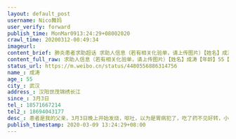 ```yaml
---
layout: default_post
username: Nico舞妈
user_verify: forward
publish_time: MonMar0913:24:29+08002020
crawl_time: 20200312-00:49:34
imageurl: 
content_brief: 肺炎患者求助超话 求助人信息（若有相关化验单，请上传图片）【姓名】成涛【年龄】55【所在城市】武汉【所在小区、社区】汉阳世茂锦绣长江【患病时间】3月3日【联系方式】●●●【其他紧急联系人】●●●【病情描述】 患者是我的父亲，3月3日晚上开始发烧，呕吐，以为是胃病犯了 ...全文
content_full_raw: 求助人信息（若有相关化验单，请上传图片）【姓名】成涛【年龄】55【所在城市】武汉【所在小区、社区】汉阳世茂锦绣长江【患病时间】3月3日【联系方式】●●●【其他紧急联系人】●●●【病情描述】患者是我的父亲，3月3日晚上开始发烧，呕吐，以为是胃病犯了，吃了药不见好转，小腹一直隐隐作痛，9日凌晨到汉阳医院就诊，医生说是急性阑尾炎，已经化脓了，必须马上做手术治疗，不然后果不堪设想，无奈就诊人太多，没床位，无法手术，医生只能开消炎针，但医生说肯定没什么用，现在排队打针的人非常多，已经等了十来个小时了，还没打上针！求各大医院床位一个，患者得马上手术，年龄大了，折腾不起啊
status_url: https://m.weibo.cn/status/4480556886314756
name_: 成涛
age_: 55
city_: 武汉
address_: 汉阳世茂锦绣长江
since_: 3月3日
tel_: 18571667214
tel2_: 18694043177
desc_: 患者是我的父亲，3月3日晚上开始发烧，呕吐，以为是胃病犯了，吃了药不见好转，小腹一直隐隐作痛，9日凌晨到汉阳医院就诊，医生说是急性阑尾炎，已经化脓了，必须马上做手术治疗，不然后果不堪设想，无奈就诊人太多，没床位，无法手术，医生只能开消炎针，但医生说肯定没什么用，现在排队打针的人非常多，已经等了十来个小时了，还没打上针！求各大医院床位一个，患者得马上手术，年龄大了，折腾不起啊
publish_timestamp: 2020-03-09 13:24:29+08:00
---
```

